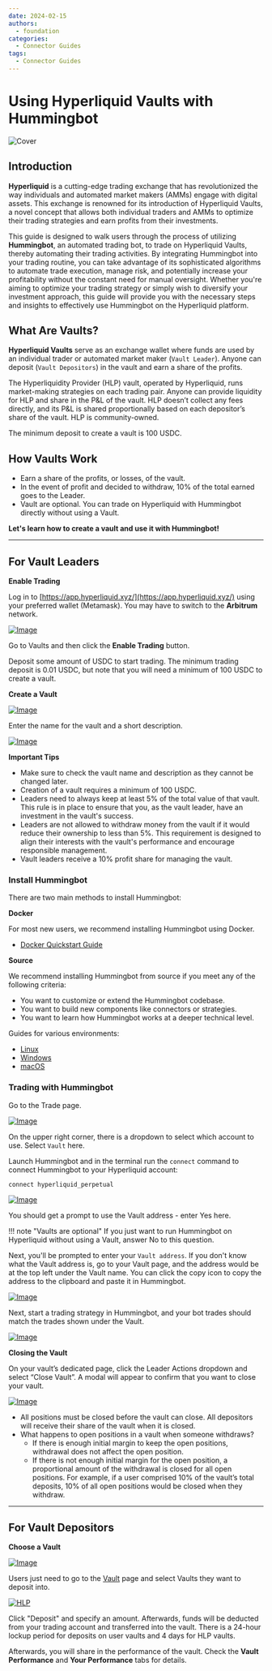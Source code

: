 ```yaml
---
date: 2024-02-15
authors:
  - foundation
categories:
  - Connector Guides
tags:
  - Connector Guides
---
```


# Using Hyperliquid Vaults with Hummingbot

![Cover](cover.png)

## Introduction

**Hyperliquid** is a cutting-edge trading exchange that has revolutionized the way individuals and automated market makers (AMMs) engage with digital assets. This exchange is renowned for its introduction of Hyperliquid Vaults, a novel concept that allows both individual traders and AMMs to optimize their trading strategies and earn profits from their investments.

This guide is designed to walk users through the process of utilizing **Hummingbot**, an automated trading bot, to trade on Hyperliquid Vaults, thereby automating their trading activities. By integrating Hummingbot into your trading routine, you can take advantage of its sophisticated algorithms to automate trade execution, manage risk, and potentially increase your profitability without the constant need for manual oversight. Whether you're aiming to optimize your trading strategy or simply wish to diversify your investment approach, this guide will provide you with the necessary steps and insights to effectively use Hummingbot on the Hyperliquid platform.

<!-- more -->

## What Are Vaults?

**Hyperliquid Vaults** serve as an exchange wallet where funds are used by an individual trader or automated market maker (`Vault Leader`). Anyone can deposit (`Vault Depositors`) in the vault and earn a share of the profits.

The Hyperliquidity Provider (HLP) vault, operated by Hyperliquid, runs market-making strategies on each trading pair. Anyone can provide liquidity for HLP and share in the P&L of the vault. HLP doesn’t collect any fees directly, and its P&L is shared proportionally based on each depositor’s share of the vault. HLP is community-owned.

The minimum deposit to create a vault is 100 USDC.

## How Vaults Work

- Earn a share of the profits, or losses, of the vault.
- In the event of profit and decided to withdraw, 10% of the total earned goes to the Leader.
- Vault are optional. You can trade on Hyperliquid with Hummingbot directly without using a Vault.

**Let's learn how to create a vault and use it with Hummingbot!**

---

## For Vault Leaders

**Enable Trading**

Log in to [https://app.hyperliquid.xyz/](https://app.hyperliquid.xyz/) using your preferred wallet (Metamask). You may have to switch to the **Arbitrum** network.

[![Image](image1.png)](image1.png)

Go to Vaults and then click the **Enable Trading** button.

Deposit some amount of USDC to start trading. The minimum trading deposit is 0.01 USDC, but note that you will need a minimum of 100 USDC to create a vault.

**Create a Vault**

[![Image](image2.png)](image2.png)

Enter the name for the vault and a short description.

[![Image](image3.png)](image3.png)

**Important Tips**

- Make sure to check the vault name and description as they cannot be changed later.
- Creation of a vault requires a minimum of 100 USDC.
- Leaders need to always keep at least 5% of the total value of that vault. This rule is in place to ensure that you, as the vault leader, have an investment in the vault's success.
- Leaders are not allowed to withdraw money from the vault if it would reduce their ownership to less than 5%. This requirement is designed to align their interests with the vault's performance and encourage responsible management.
- Vault leaders receive a 10% profit share for managing the vault.

### Install Hummingbot

There are two main methods to install Hummingbot:

**Docker**

For most new users, we recommend installing Hummingbot using Docker.

- [Docker Quickstart Guide](https://hummingbot.org/academy-content/docker-installation-guide/)

**Source**

We recommend installing Hummingbot from source if you meet any of the following criteria:

- You want to customize or extend the Hummingbot codebase.
- You want to build new components like connectors or strategies.
- You want to learn how Hummingbot works at a deeper technical level.

Guides for various environments:

  - [Linux](../../../installation/linux.md)
  - [Windows](../../../installation/windows.md)
  - [macOS](../../../installation/mac.md)

### Trading with Hummingbot

Go to the Trade page.

[![Image](image4.png)](image4.png)

On the upper right corner, there is a dropdown to select which account to use. Select `Vault` here.

Launch Hummingbot and in the terminal run the `connect` command to connect Hummingbot to your Hyperliquid account:

```
connect hyperliquid_perpetual
```

[![Image](image7.png)](image7.png)

You should get a prompt to use the Vault address - enter Yes here.

!!! note "Vaults are optional"
    If you just want to run Hummingbot on Hyperliquid without using a Vault, answer No to this question.

Next, you'll be prompted to enter your `Vault address`. If you don't know what the Vault address is, go to your Vault page, and the address would be at the top left under the Vault name. You can click the copy icon to copy the address to the clipboard and paste it in Hummingbot.

[![Image](image8.png)](image8.png)

Next, start a trading strategy in Hummingbot, and your bot trades should match the trades shown under the Vault.

[![Image](image11.png)](image11.png)

**Closing the Vault**

On your vault’s dedicated page, click the Leader Actions dropdown and select “Close Vault”. A modal will appear to confirm that you want to close your vault.

[![Image](image5.png)](image5.png)

- All positions must be closed before the vault can close. All depositors will receive their share of the vault when it is closed.
- What happens to open positions in a vault when someone withdraws?
    - If there is enough initial margin to keep the open positions, withdrawal does not affect the open position.
    - If there is not enough initial margin for the open position, a proportional amount of the withdrawal is closed for all open positions. For example, if a user comprised 10% of the vault’s total deposits, 10% of all open positions would be closed when they withdraw.

---

## For Vault Depositors

**Choose a Vault**

[![Image](image6.png)](image6.png)

Users just need to go to the [Vault](https://app.hyperliquid.xyz/vaults) page and select Vaults they want to deposit into.

[![HLP](hlp.png)](hlp.png)

Click "Deposit" and specify an amount. Afterwards, funds will be deducted from your trading account and transferred into the vault. There is a 24-hour lockup period for  deposits on user vaults and 4 days for HLP vaults.

Afterwards, you will share in the performance of the vault. Check the **Vault Performance** and **Your Performance** tabs for details.
